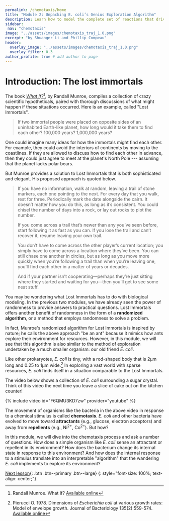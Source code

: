 ```yaml
---
permalink: /chemotaxis/home
title: "Module 2: Unpacking E. coli’s Genius Exploration Algorithm"
description: Learn how to model the complete set of reactions that drive a bacterium's exploration of its environment in chemotaxis.
sidebar:
 nav: "chemotaxis"
image: "../assets/images/chemotaxis_traj_1.0.png"
excerpt: "by Shuanger Li and Phillip Compeau"
header:
  overlay_image: "../assets/images/chemotaxis_traj_1.0.png"
  overlay_filter: 0.3
author_profile: true # add author to page
---
```


# Introduction: The lost immortals

The book <a href="https://what-if.xkcd.com/" target="_blank"><em>What If?</em></a>[^Munroe], by Randall Munroe, compiles a collection of crazy scientific hypotheticals, paired with thorough discussions of what might happen if these situations occurred. Here is an example, called "Lost Immortals".

> If two immortal people were placed on opposite sides of an uninhabited Earth-like planet, how long would it take them to find each other? 100,000 years? 1,000,000 years?

One could imagine many ideas for how the immortals might find each other. For example, they could avoid the interiors of continents by moving to the coastlines. If they are allowed to discuss how to find each other in advance, then they could just agree to meet at the planet's North Pole --- assuming that the planet lacks polar bears.

But Munroe provides a solution to Lost Immortals that is both sophisticated and elegant. His proposed approach is quoted below.

> If you have no information, walk at random, leaving a trail of stone markers, each one pointing to the next. For every day that you walk, rest for three. Periodically mark the date alongside the cairn. It doesn’t matter how you do this, as long as it’s consistent. You could chisel the number of days into a rock, or lay out rocks to plot the number.
>
> If you come across a trail that’s newer than any you’ve seen before, start following it as fast as you can. If you lose the trail and can’t recover it, resume leaving your own trail.
>
> You don’t have to come across the other player’s current location; you simply have to come across a location where they’ve been. You can still chase one another in circles, but as long as you move more quickly when you’re following a trail than when you’re leaving one, you’ll find each other in a matter of years or decades.
>
> And if your partner isn’t cooperating—perhaps they’re just sitting where they started and waiting for you—then you’ll get to see some neat stuff.

You may be wondering what Lost Immortals has to do with biological modeling. In the previous two modules, we have already seen the power of randomness to provide answers to practical questions. Lost Immortals offers another benefit of randomness in the form of a **randomized algorithm**, or a method that employs randomness to solve a problem.

In fact, Munroe's randomized algorithm for Lost Immortals is inspired by nature; he calls the above approach "be an ant" because it mimics how ants explore their environment for resources. However, in this module, we will see that this algorithm is also similar to the method of exploration undertaken by a much smaller organism: our old friend *E. coli*.

Like other prokaryotes, *E. coli* is tiny, with a rod-shaped body that is 2µm long and 0.25 to 1µm wide.[^Pierucci1978] In exploring a vast world with sparse resources, *E. coli* finds itself in a situation comparable to the Lost Immortals.

The video below shows a collection of *E. coli* surrounding a sugar crystal. Think of this video the next time you leave a slice of cake out on the kitchen counter!

{% include video id="F6QMU3KD7zw" provider="youtube" %}

The movement of organisms like the bacteria in the above video in response to a chemical stimulus is called **chemotaxis**. *E. coli* and other bacteria have evolved to move toward **attractants** (e.g., glucose, electron acceptors) and away from **repellents** (e.g., Ni<sup>2+</sup>, Co<sup>2+</sup>). But how?

In this module, we will dive into the chemotaxis process and ask a number of questions. How does a simple organism like *E. coli* sense an attractant or repellent in its environment? How does the bacterium change its internal state in response to this environment? And how does the internal response to a stimulus translate into an interpretable "algorithm" that the wandering *E. coli* implements to explore its environment?

[Next lesson](home_walk){: .btn .btn--primary .btn--large}
{: style="font-size: 100%; text-align: center;"}

[^Munroe]: Randall Munroe. What If? [Available online](https://what-if.xkcd.com/)

[^Pierucci1978]: Pierucci O. 1978. Dimensions of *Escherichia coli* at various growth rates: Model of envelope growth. Journal of Bacteriology 135(2):559-574. [Available online](https://jb.asm.org/content/jb/135/2/559.full.pdf)

[^Sim2017]: Sim M, Koirala S, Picton D, Strahl H, Hoskisson PA, Rao CV, Gillespie CS, Aldridge PD. 2017. Growth rate control of flagellar assembly in *Escherichia coli* strain RP437. Scientific Reports 7:41189. [Available online](https://www.nature.com/articles/srep41189#:~:text=Escherichia%20coli%20is%20a%20prominent,distributed%20across%20the%20cell%20surface.)

[^Baker2005]: Baker MD, Wolanin PM, Stock JB. 2005. Signal transduction in bacterial chemotaxis. BioEssays 28:9-22. [Available online](https://pubmed.ncbi.nlm.nih.gov/16369945/)

[^Weis1990]: Weis RM, Koshland DE. 1990. Chemotaxis in *Escherichia coli* proceeds efficiently from different initial tumble frequencies. Journal of Bacteriology 172:2. [Available online](https://jb.asm.org/content/jb/172/2/1099.full.pdf)

[^Berg2000]: Berg HC. 2000. Motile behavior of bacteria. Physics today 53(1):24. [Available online](https://physicstoday.scitation.org/doi/pdf/10.1063/1.882934)

[^Achouri2015]: Achouri S, Wright JA, Evans L, Macleod C, Fraser G, Cicuta P, Bryant CE. 2015. The frequency and duration of *Salmonella* macrophage adhesion events determines infection efficiency. Philosophical transactions B 370(1661). [Available online](https://www.ncbi.nlm.nih.gov/pmc/articles/PMC4275903/)

[^Turner2016]: Turner L, Ping L, Neubauer M, Berg HC. 2016. Visualizing flagella while tracking bacteria. Biophysical Journal 111(3):630--639.[Available online](https://pubmed.ncbi.nlm.nih.gov/27508446/)

[^Parkinson2015]: Parkinson JS, Hazelbauer, Falke JJ. 2015. Signaling and sensory adaptation in *Escherichia coli* chemoreceptors: 2015 update. [Available online](https://www.sciencedirect.com/science/article/abs/pii/S0966842X15000578)

[^Yang2019]: Yang W, Cassidy CK, Ames P, Diebolder CA, Schulten K, Luthey-Schulten Z, Parkinson JS, Briegel A. 2019. *In situ* confomraitonal changes of the *Escherichia coli* serine chemoreceptor in different signaling states. mBio. [Available online](https://mbio.asm.org/content/10/4/e00973-19/article-info)

[^Saragosti2001]: Saragosti J, Calvez V, Bournaveas, N, Perthame B, Buguin A, Silberzan P. 2001. Directional persistence of chemotactic bacteria in a traveling concentration wave. PNAS. [Available online](https://www.pnas.org/content/pnas/108/39/16235.full.pdf)
